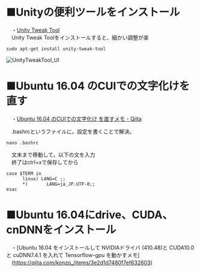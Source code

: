 # ■Unityの便利ツールをインストール
　・[Unity Tweak Tool](https://kledgeb.blogspot.com/2013/07/ubuntu-unity-tweak-tool-1-unityuiunity.html)   
　Unity Tweak Toolをインストールすると、細かい調整が楽   
```
sudo apt-get install unity-tweak-tool
```
![UnityTweakTool_UI](https://user-images.githubusercontent.com/30023363/75627245-e5556600-5c11-11ea-82e8-86bcbac368db.jpg)   

# ■Ubuntu 16.04 のCUIでの文字化けを直す   
　・[Ubuntu 16.04 のCUIでの文字化け を直すメモ - Qiita](https://qiita.com/konzo_/items/65c1679645ba42d347fb)   

　.bashrcというファイルに，設定を書くことで解決。   
 
```
nano .bashrc
```
　文末まで移動して，以下の文を入力   
　終了はctrl+xで保存してから   

```
case $TERM in
      linux) LANG=C ;;
      *)       LANG=ja_JP.UTF-8;;
esac
```

# ■Ubuntu 16.04にdrive、CUDA、cnDNNをインストール
　・[Ubuntu 16.04 をインストールして NVIDIAドライバ (410.48)と CUDA10.0 と cuDNN7.4.1 を入れて Tensorflow-gpu を動かすメモ]   
　(https://qiita.com/konzo_/items/3e2d1d7480f7ef632603)      
